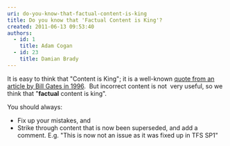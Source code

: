 ```yaml
---
uri: do-you-know-that-factual-content-is-king
title: Do you know that 'Factual Content is King'?
created: 2011-06-13 09:53:40
authors:
  - id: 1
    title: Adam Cogan
  - id: 23
    title: Damian Brady
---
```





<span class='intro'> <p>It is easy to think that 
  &quot;Content is King&quot;; it is a well-known 
      <a href="http&#58;//www.craigbailey.net/content-is-king-by-bill-gates/">quote from an article by Bill Gates in 1996</a>. &#160;But 
  incorrect content is not &#160;very useful, so we think that &quot;<strong>factual</strong> content is king&quot;.</p> </span>

<p>You should always&#58;</p><ul><li>Fix up your mistakes, and</li>
<li>Strike through content that is now been superseded, and add a comment. E.g. &quot;This is now not an issue as it was fixed up in TFS SP1&quot;
</li></ul>


